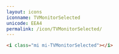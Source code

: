 ```yaml
---
layout: icons
iconname: TVMonitorSelected
unicode: EEA4
permalink: /icon/TVMonitorSelected/
---
```


``` html
<i class="mi mi-TVMonitorSelected"></i>
```

